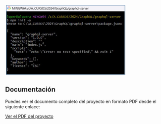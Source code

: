 ![Diagrama del Proyecto](doc/Aspose.Words.bc120c72-8041-45d1-bcd9-8287d9c12249.001.png)

## Documentación

Puedes ver el documento completo del proyecto en formato PDF desde el siguiente enlace:

<a href="https://github.com/wlopera/graphql-server/blob/a5958563519f24ec54f550bb6dcd048276c15cee/doc/graphql-server.pdf" target="_blank">Ver el PDF del proyecto</a>
